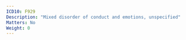 ```yaml
---
ICD10: F929
Description: "Mixed disorder of conduct and emotions, unspecified"
Matters: No
Weight: 0
---
```

